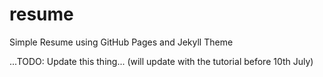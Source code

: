 # resume
Simple Resume using GitHub Pages and Jekyll Theme

...TODO: Update this thing... (will update with the tutorial before 10th July)